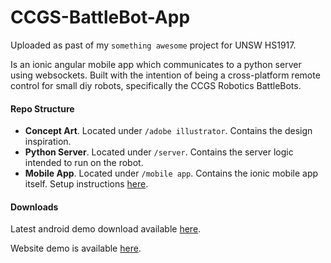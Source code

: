 # CCGS-BattleBot-App
 
Uploaded as past of my `something awesome` project for UNSW HS1917.

Is an ionic angular mobile app which communicates to a python server using websockets. Built with the intention of being a cross-platform remote control for small diy robots, specifically the CCGS Robotics BattleBots.

#### Repo Structure
- **Concept Art**. Located under ```/adobe illustrator```. Contains the design inspiration. 
- **Python Server**. Located under ```/server```. Contains the server logic intended to run on the robot.
- **Mobile App**. Located under ```/mobile app```. Contains the ionic mobile app itself. Setup instructions [here](https://github.com/Yavonix/011-Battlebot-App/tree/master/mobile%20app).

#### Downloads

Latest android demo download available [here](https://github.com/Yavonix/011-Battlebot-App/releases/latest).

Website demo is available [here](https://fir-ccgs-battlebot-app.web.app/tabs/tab1).

